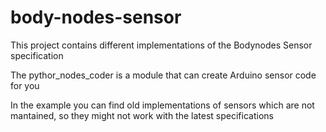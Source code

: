 # body-nodes-sensor
This project contains different implementations of the Bodynodes Sensor specification

The pythor_nodes_coder is a module that can create Arduino sensor code for you

In the example you can find old implementations of sensors which are not mantained, so they might not work
with the latest specifications